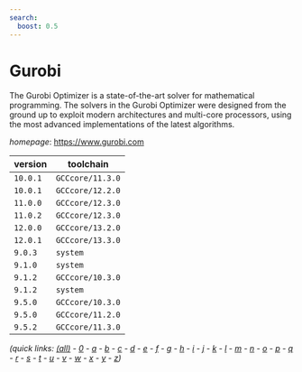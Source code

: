 ```yaml
---
search:
  boost: 0.5
---
```

# Gurobi

The Gurobi Optimizer is a state-of-the-art solver for mathematical programming. The solvers in the Gurobi Optimizer were designed from the ground up to exploit modern architectures and multi-core processors, using the most advanced implementations of the latest algorithms.

*homepage*: <https://www.gurobi.com>

version | toolchain
--------|----------
``10.0.1`` | ``GCCcore/11.3.0``
``10.0.1`` | ``GCCcore/12.2.0``
``11.0.0`` | ``GCCcore/12.3.0``
``11.0.2`` | ``GCCcore/12.3.0``
``12.0.0`` | ``GCCcore/13.2.0``
``12.0.1`` | ``GCCcore/13.3.0``
``9.0.3`` | ``system``
``9.1.0`` | ``system``
``9.1.2`` | ``GCCcore/10.3.0``
``9.1.2`` | ``system``
``9.5.0`` | ``GCCcore/10.3.0``
``9.5.0`` | ``GCCcore/11.2.0``
``9.5.2`` | ``GCCcore/11.3.0``


*(quick links: [(all)](../index.md) - [0](../0/index.md) - [a](../a/index.md) - [b](../b/index.md) - [c](../c/index.md) - [d](../d/index.md) - [e](../e/index.md) - [f](../f/index.md) - [g](../g/index.md) - [h](../h/index.md) - [i](../i/index.md) - [j](../j/index.md) - [k](../k/index.md) - [l](../l/index.md) - [m](../m/index.md) - [n](../n/index.md) - [o](../o/index.md) - [p](../p/index.md) - [q](../q/index.md) - [r](../r/index.md) - [s](../s/index.md) - [t](../t/index.md) - [u](../u/index.md) - [v](../v/index.md) - [w](../w/index.md) - [x](../x/index.md) - [y](../y/index.md) - [z](../z/index.md))*

